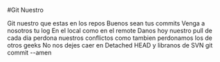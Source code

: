 #Git Nuestro

Git nuestro que estas en los repos
Buenos sean tus commits
Venga a nosotros tu log
En el local como en el remote
Danos hoy nuestro pull de cada dia
perdona nuestros conflictos
como tambien perdonamos los de otros geeks
No nos dejes caer en Detached HEAD
y libranos de SVN
git commit --amen
